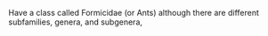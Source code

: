 Have a class called Formicidae (or Ants)
although there are different subfamilies, genera, and subgenera, 